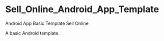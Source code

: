 # Sell_Online_Android_App_Template
Android App Basic Template Sell Online

A basic Android template.
